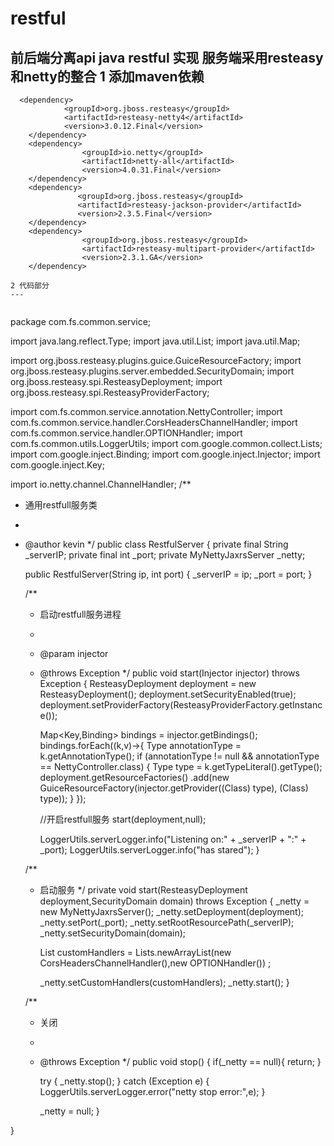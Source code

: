 restful
===
前后端分离api java restful 实现
服务端采用resteasy和netty的整合
1 添加maven依赖
---
```
  <dependency>
			<groupId>org.jboss.resteasy</groupId>
			<artifactId>resteasy-netty4</artifactId>
			<version>3.0.12.Final</version>
	</dependency>
	<dependency>
				<groupId>io.netty</groupId>
				<artifactId>netty-all</artifactId>
				<version>4.0.31.Final</version>
	</dependency>
	<dependency>
			   <groupId>org.jboss.resteasy</groupId>
			   <artifactId>resteasy-jackson-provider</artifactId>
			   <version>2.3.5.Final</version>
	</dependency>
	<dependency>
			 	<groupId>org.jboss.resteasy</groupId>
			 	<artifactId>resteasy-multipart-provider</artifactId>
			 	<version>2.3.1.GA</version>
	</dependency>
	
2 代码部分
---


```
package com.fs.common.service;

import java.lang.reflect.Type;
import java.util.List;
import java.util.Map;

import org.jboss.resteasy.plugins.guice.GuiceResourceFactory;
import org.jboss.resteasy.plugins.server.embedded.SecurityDomain;
import org.jboss.resteasy.spi.ResteasyDeployment;
import org.jboss.resteasy.spi.ResteasyProviderFactory;

import com.fs.common.service.annotation.NettyController;
import com.fs.common.service.handler.CorsHeadersChannelHandler;
import com.fs.common.service.handler.OPTIONHandler;
import com.fs.common.utils.LoggerUtils;
import com.google.common.collect.Lists;
import com.google.inject.Binding;
import com.google.inject.Injector;
import com.google.inject.Key;

import io.netty.channel.ChannelHandler;
/**
 * 通用restfull服务类
 * 
 * @author kevin
 */
public class RestfulServer {
	private final String _serverIP;
	private final int _port;
	private MyNettyJaxrsServer _netty;

	public RestfulServer(String ip, int port) {
		_serverIP = ip;
		_port = port;
	}

	/**
	 * 启动restfull服务进程
	 * 
	 * @param injector
	 * @throws Exception
	 */
	public void start(Injector injector) throws Exception {
		ResteasyDeployment deployment = new ResteasyDeployment();
		deployment.setSecurityEnabled(true);
		deployment.setProviderFactory(ResteasyProviderFactory.getInstance());
		
		Map<Key<?>,Binding<?>> bindings = injector.getBindings();
		bindings.forEach((k,v)->{
			Type annotationType = k.getAnnotationType();
			if (annotationType != null && annotationType == NettyController.class) {
				Type type = k.getTypeLiteral().getType();
				deployment.getResourceFactories()
						.add(new GuiceResourceFactory(injector.getProvider((Class<?>) type), (Class<?>) type));
			}
		});

		//开启restfull服务
		start(deployment,null);
		
		LoggerUtils.serverLogger.info("Listening on:" + _serverIP + ":" + _port);
		LoggerUtils.serverLogger.info("has stared");
	}

	/**
	 * 启动服务
	 */
	private void start(ResteasyDeployment deployment,SecurityDomain domain) throws Exception {
		_netty = new MyNettyJaxrsServer();
		_netty.setDeployment(deployment);
		_netty.setPort(_port);
		_netty.setRootResourcePath(_serverIP);
		_netty.setSecurityDomain(domain);
		
		List<ChannelHandler> customHandlers = Lists.newArrayList(new CorsHeadersChannelHandler(),new OPTIONHandler()) ;
		
		_netty.setCustomHandlers(customHandlers);
		_netty.start();
	}

	/**
	 * 关闭
	 * 
	 * @throws Exception
	 */
	public void stop() {
		if(_netty == null){
			return;
		}
		
		try {
			_netty.stop();
		} catch (Exception e) {
			LoggerUtils.serverLogger.error("netty stop error:",e);
		}
		
		_netty = null;
	}

}
```
 
